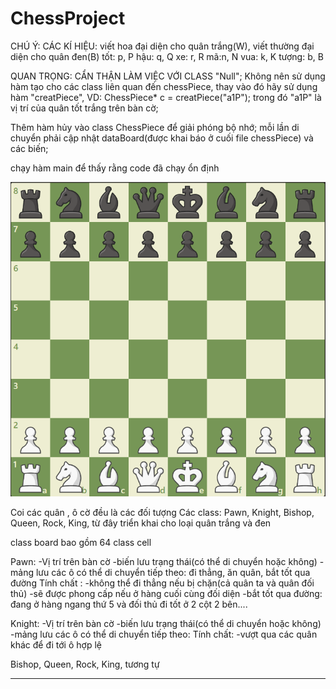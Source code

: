 # ChessProject
CHÚ Ý: CÁC KÍ HIỆU:
    viết hoa đại diện cho quân trắng(W), viết thường đại diện cho quân đen(B)
    tốt: p, P
    hậu: q, Q
    xe: r, R
    mã:n, N
    vua: k, K
    tượng: b, B

QUAN TRỌNG: CẨN THẬN LÀM VIỆC VỚI CLASS "Null";
            Không nên sử dụng hàm tạo cho các class liên quan đến chessPiece, thay vào đó hãy sử dụng hàm "creatPiece", VD: ChessPiece* c = creatPiece("a1P");
            trong đó "a1P" là vị trí của quân tốt trắng trên bàn cờ;

Thêm hàm hủy vào class ChessPiece để giải phóng bộ nhớ;
mỗi lần di chuyển phải cập nhật dataBoard(được khai báo ở cuối file chessPiece) và các biến;

chạy hàm main để thấy rằng code đã chạy ổn định

![Alt text](BoardChess.png)

Coi các quân , ô cờ đều là các đối tượng
Các class: Pawn, Knight, Bishop, Queen, Rock, King, từ đây triển khai cho loại quân trắng và đen

class board bao gồm 64 class cell

Pawn:
-Vị trí trên bàn cờ
-biến lưu trạng thái(có thể di chuyển hoặc không)
-mảng lưu các ô có thể di chuyển tiếp theo: đi thẳng, ăn quân, bắt tốt qua đường
Tính chất :
-không thể đi thẳng nếu bị chặn(cả quân ta và quân đối thủ)
-sẽ được phong cấp nếu ở hàng cuối cùng đối diện
-bắt tốt qua đường: đang ở hàng ngang thứ 5 và đối thủ đi tốt ở 2 cột 2 bên....

Knight:
-Vị trí trên bàn cờ
-biến lưu trạng thái(có thể di chuyển hoặc không)
-mảng lưu các ô có thể di chuyển tiếp theo: 
Tính chất:
-vượt qua các quân khác để đi tới ô hợp lệ

Bishop, Queen, Rock, King, tương tự

**************






